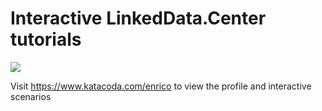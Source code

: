 # Interactive LinkedData.Center tutorials

[![](http://shields.katacoda.com/katacoda/enrico/count.svg)](https://www.katacoda.com/enrico)

Visit https://www.katacoda.com/enrico to view the profile and interactive scenarios
